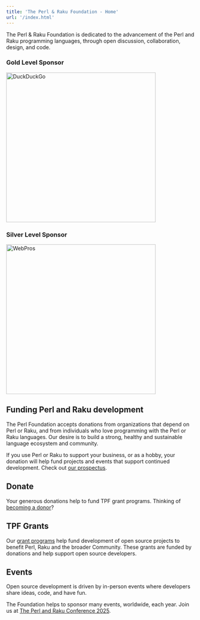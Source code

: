 ```yaml
---
title: 'The Perl & Raku Foundation - Home'
url: '/index.html'
---
```


The Perl & Raku Foundation is dedicated to the
advancement of the Perl and Raku programming languages,
through open discussion, collaboration, design, and code.

### Gold Level Sponsor

<img src="images/duck-duck-go.svg" alt="DuckDuckGo" title="DuckDuckGo" width="400">

### Silver Level Sponsor

<img src="images/webpros.svg" alt="WebPros" title="WebPros" width="400">

## Funding Perl and Raku development

The Perl Foundation accepts donations from organizations that depend on Perl or
Raku, and from individuals who love programming with the Perl or Raku
languages. Our desire is to build a strong, healthy and sustainable language
ecosystem and community.

If you use Perl or Raku to support your business, or as a hobby, your donation
will help fund projects and events that support continued development. Check out [our
prospectus](https://drive.google.com/file/d/1pQJfIW0u-4gKw1o-f18GyyPdT3YlwrUv/view).


## Donate

Your generous donations help to fund TPF grant programs. Thinking of [becoming
a donor](donate.html)?

## TPF Grants

Our [grant programs](grants.html) help fund development of open source projects to benefit
Perl, Raku and the broader Community. These grants are funded by donations and
help support open source developers.

## Events

Open source development is driven by in-person events where developers share
ideas, code, and have fun.

The Foundation helps to sponsor many events, worldwide, each year. Join us at
[The Perl and Raku Conference 2025](https://tprc.us).
